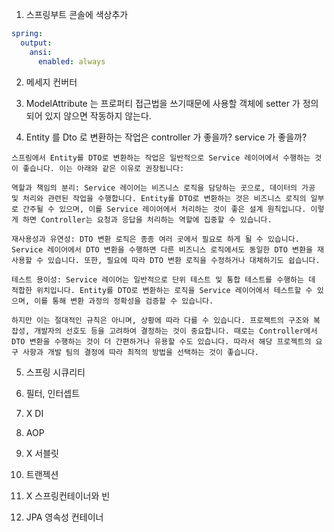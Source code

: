 1. 스프링부트 콘솔에 색상추가
``` yaml
spring:
  output:
    ansi:
      enabled: always
```

2. 메세지 컨버터

3. ModelAttribute 는 프로퍼티 접근법을 쓰기때문에 사용할 객체에 setter 가 정의되어 있지 않으면 작동하지 않는다.

4. Entity 를 Dto 로 변환하는 작업은 controller 가 좋을까? service 가 좋을까?
```
스프링에서 Entity를 DTO로 변환하는 작업은 일반적으로 Service 레이어에서 수행하는 것이 좋습니다. 이는 아래와 같은 이유로 권장됩니다:

역할과 책임의 분리: Service 레이어는 비즈니스 로직을 담당하는 곳으로, 데이터의 가공 및 처리와 관련된 작업을 수행합니다. Entity를 DTO로 변환하는 것은 비즈니스 로직의 일부로 간주될 수 있으며, 이를 Service 레이어에서 처리하는 것이 좋은 설계 원칙입니다. 이렇게 하면 Controller는 요청과 응답을 처리하는 역할에 집중할 수 있습니다.

재사용성과 유연성: DTO 변환 로직은 종종 여러 곳에서 필요로 하게 될 수 있습니다. Service 레이어에서 DTO 변환을 수행하면 다른 비즈니스 로직에서도 동일한 DTO 변환을 재사용할 수 있습니다. 또한, 필요에 따라 DTO 변환 로직을 수정하거나 대체하기도 쉽습니다.

테스트 용이성: Service 레이어는 일반적으로 단위 테스트 및 통합 테스트를 수행하는 데 적합한 위치입니다. Entity를 DTO로 변환하는 로직을 Service 레이어에서 테스트할 수 있으며, 이를 통해 변환 과정의 정확성을 검증할 수 있습니다.

하지만 이는 절대적인 규칙은 아니며, 상황에 따라 다를 수 있습니다. 프로젝트의 구조와 복잡성, 개발자의 선호도 등을 고려하여 결정하는 것이 중요합니다. 때로는 Controller에서 DTO 변환을 수행하는 것이 더 간편하거나 유용할 수도 있습니다. 따라서 해당 프로젝트의 요구 사항과 개발 팀의 결정에 따라 최적의 방법을 선택하는 것이 좋습니다.
```

5. 스프링 시큐리티

6. 필터, 인터셉트

7. X DI

8. AOP

9. X 서블릿

10. 트랜젝션

11. X 스프링컨테이너와 빈 

12. JPA 영속성 컨테이너